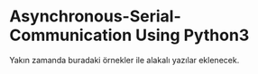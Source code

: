# Asynchronous-Serial-Communication Using Python3

Yakın zamanda buradaki örnekler ile alakalı yazılar eklenecek.

